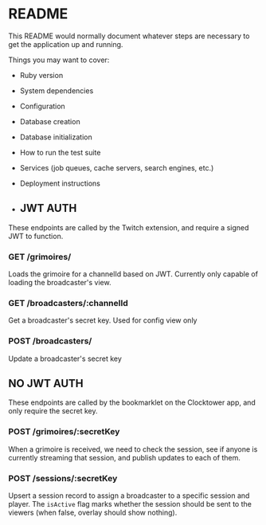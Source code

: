 # README

This README would normally document whatever steps are necessary to get the
application up and running.

Things you may want to cover:

* Ruby version

* System dependencies

* Configuration

* Database creation

* Database initialization

* How to run the test suite

* Services (job queues, cache servers, search engines, etc.)

* Deployment instructions

* ## JWT AUTH
These endpoints are called by the Twitch extension, and require a signed JWT to function.

### GET /grimoires/
Loads the grimoire for a channelId based on JWT. Currently only capable of loading the broadcaster's view.

### GET /broadcasters/:channelId
Get a broadcaster's secret key. Used for config view only

### POST /broadcasters/
Update a broadcaster's secret key


## NO JWT AUTH
These endpoints are called by the bookmarklet on the Clocktower app, and only require the secret key.

### POST /grimoires/:secretKey
When a grimoire is received, we need to check the session,
see if anyone is currently streaming that session,
and publish updates to each of them.

### POST /sessions/:secretKey
Upsert a session record to assign a broadcaster to a specific session and player.
The `isActive` flag marks whether the session should be sent to the viewers (when false, overlay should show nothing).



